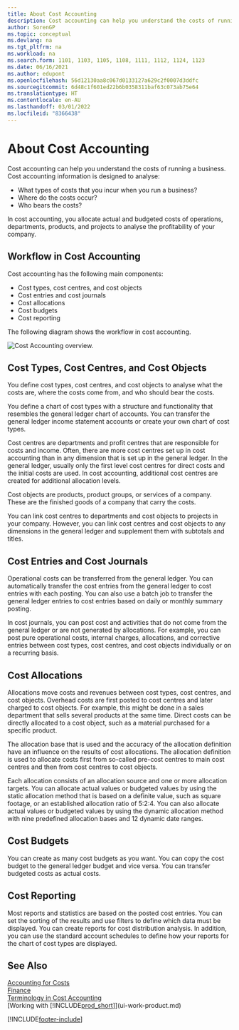 ```yaml
---
title: About Cost Accounting
description: Cost accounting can help you understand the costs of running a business. Cost accounting information is designed to analyse various issues.
author: SorenGP
ms.topic: conceptual
ms.devlang: na
ms.tgt_pltfrm: na
ms.workload: na
ms.search.form: 1101, 1103, 1105, 1108, 1111, 1112, 1124, 1123
ms.date: 06/16/2021
ms.author: edupont
ms.openlocfilehash: 56d12130aa8c067d0133127a629c2f0007d3ddfc
ms.sourcegitcommit: 6d48c1f601ed22b6b0358311baf63c073ab75e64
ms.translationtype: HT
ms.contentlocale: en-AU
ms.lasthandoff: 03/01/2022
ms.locfileid: "8366438"
---
```

# <a name="about-cost-accounting"></a>About Cost Accounting
Cost accounting can help you understand the costs of running a business. Cost accounting information is designed to analyse:  

-   What types of costs that you incur when you run a business?  
-   Where do the costs occur?  
-   Who bears the costs?  

In cost accounting, you allocate actual and budgeted costs of operations, departments, products, and projects to analyse the profitability of your company.  

## <a name="workflow-in-cost-accounting"></a>Workflow in Cost Accounting  
Cost accounting has the following main components:  

-   Cost types, cost centres, and cost objects  
-   Cost entries and cost journals  
-   Cost allocations  
-   Cost budgets
-   Cost reporting  

The following diagram shows the workflow in cost accounting.  

![Cost Accounting overview.](media/costaccountingoverview.png "CostAccountingOverview")  

## <a name="cost-types-cost-centers-and-cost-objects"></a>Cost Types, Cost Centres, and Cost Objects  
You define cost types, cost centres, and cost objects to analyse what the costs are, where the costs come from, and who should bear the costs.  

You define a chart of cost types with a structure and functionality that resembles the general ledger chart of accounts. You can transfer the general ledger income statement accounts or create your own chart of cost types.  

Cost centres are departments and profit centres that are responsible for costs and income. Often, there are more cost centres set up in cost accounting than in any dimension that is set up in the general ledger. In the general ledger, usually only the first level cost centres for direct costs and the initial costs are used. In cost accounting, additional cost centres are created for additional allocation levels.  

Cost objects are products, product groups, or services of a company. These are the finished goods of a company that carry the costs.  

You can link cost centres to departments and cost objects to projects in your company. However, you can link cost centres and cost objects to any dimensions in the general ledger and supplement them with subtotals and titles.  

## <a name="cost-entries-and-cost-journals"></a>Cost Entries and Cost Journals  
Operational costs can be transferred from the general ledger. You can automatically transfer the cost entries from the general ledger to cost entries with each posting. You can also use a batch job to transfer the general ledger entries to cost entries based on daily or monthly summary posting.  

In cost journals, you can post cost and activities that do not come from the general ledger or are not generated by allocations. For example, you can post pure operational costs, internal charges, allocations, and corrective entries between cost types, cost centres, and cost objects individually or on a recurring basis.  

## <a name="cost-allocations"></a>Cost Allocations  
Allocations move costs and revenues between cost types, cost centres, and cost objects. Overhead costs are first posted to cost centres and later charged to cost objects. For example, this might be done in a sales department that sells several products at the same time. Direct costs can be directly allocated to a cost object, such as a material purchased for a specific product.  

The allocation base that is used and the accuracy of the allocation definition have an influence on the results of cost allocations. The allocation definition is used to allocate costs first from so-called pre-cost centres to main cost centres and then from cost centres to cost objects.  

Each allocation consists of an allocation source and one or more allocation targets. You can allocate actual values or budgeted values by using the static allocation method that is based on a definite value, such as square footage, or an established allocation ratio of 5:2:4. You can also allocate actual values or budgeted values by using the dynamic allocation method with nine predefined allocation bases and 12 dynamic date ranges.  

## <a name="cost-budgets"></a>Cost Budgets  
You can create as many cost budgets as you want. You can copy the cost budget to the general ledger budget and vice versa. You can transfer budgeted costs as actual costs.  

## <a name="cost-reporting"></a>Cost Reporting  
Most reports and statistics are based on the posted cost entries. You can set the sorting of the results and use filters to define which data must be displayed. You can create reports for cost distribution analysis. In addition, you can use the standard account schedules to define how your reports for the chart of cost types are displayed.  

## <a name="see-also"></a>See Also  
 [Accounting for Costs](finance-manage-cost-accounting.md)  
 [Finance](finance.md)   
 [Terminology in Cost Accounting](finance-terminology-in-cost-accounting.md)  
 [Working with [!INCLUDE[prod_short](includes/prod_short.md)]](ui-work-product.md)


[!INCLUDE[footer-include](includes/footer-banner.md)]